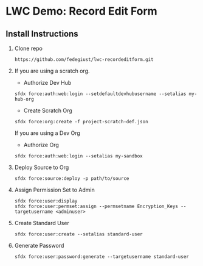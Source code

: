 # LWC Demo: Record Edit Form

## Install Instructions
1. Clone repo
    ```
    https://github.com/fedegiust/lwc-recordeditform.git
    ```

2. If you are using a scratch org.
    * Authorize Dev Hub
    ```
    sfdx force:auth:web:login --setdefaultdevhubusername --setalias my-hub-org
    ```
    * Create Scratch Org
    ```
    sfdx force:org:create -f project-scratch-def.json
    ```
    If you are using a Dev Org 
    * Authorize Org
    ```
    sfdx force:auth:web:login --setalias my-sandbox
    ```
3. Deploy Source to Org
    ```
    sfdx force:source:deploy -p path/to/source
    ```
4. Assign Permission Set to Admin
    ```
    sfdx force:user:display
    sfdx force:user:permset:assign --permsetname Encryption_Keys --targetusername <adminuser>
    ```
5. Create Standard User
    ```
    sfdx force:user:create --setalias standard-user
    ```
6. Generate Password
    ```
    sfdx force:user:password:generate --targetusername standard-user
    ```